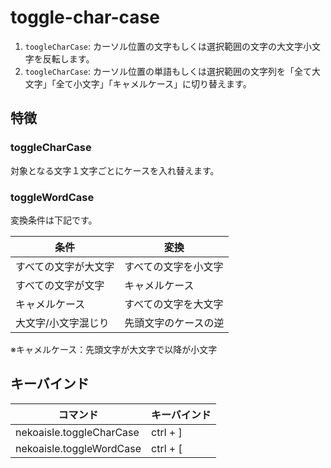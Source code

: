 # toggle-char-case

1. `toogleCharCase`: カーソル位置の文字もしくは選択範囲の文字の大文字小文字を反転します。
2. `toogleCharCase`:  カーソル位置の単語もしくは選択範囲の文字列を「全て大文字」「全て小文字」「キャメルケース」に切り替えます。

## 特徴

### toggleCharCase
対象となる文字１文字ごとにケースを入れ替えます。  

### toggleWordCase
変換条件は下記です。

|条件                |変換                |
|--------------------|--------------------|
|すべての文字が大文字|すべての文字を小文字|
|すべての文字が文字  |キャメルケース      |
|キャメルケース      |すべての文字を大文字|
|大文字/小文字混じり |先頭文字のケースの逆|

※キャメルケース：先頭文字が大文字で以降が小文字

## キーバインド

|コマンド                |キーバインド|
|------------------------|------------|
|nekoaisle.toggleCharCase|ctrl + ]    |
|nekoaisle.toggleWordCase|ctrl + [    |
